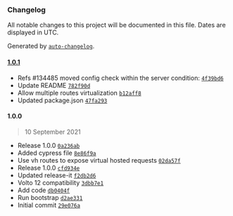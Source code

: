 ### Changelog

All notable changes to this project will be documented in this file. Dates are displayed in UTC.

Generated by [`auto-changelog`](https://github.com/CookPete/auto-changelog).

#### [1.0.1](https://github.com/eea/volto-middleware-vh/compare/1.0.0...1.0.1)

- Refs #134485 moved config check within the server condition: [`4f39bd6`](https://github.com/eea/volto-middleware-vh/commit/4f39bd6fd1b5c37871fa6ae18c84262b524c058e)
- Update README [`782f90d`](https://github.com/eea/volto-middleware-vh/commit/782f90dc5ddf2122fc94843c1c93a11399cf4c1b)
- Allow multiple routes virtualization [`b12aff8`](https://github.com/eea/volto-middleware-vh/commit/b12aff8763e040218924bcb0f93bdfc54237f8ce)
- Updated package.json [`47fa293`](https://github.com/eea/volto-middleware-vh/commit/47fa2935b69131509f14cc954a2740b71a1ac39f)

#### 1.0.0

> 10 September 2021

- Release 1.0.0 [`0a236ab`](https://github.com/eea/volto-middleware-vh/commit/0a236abdec89b4859ec38c0957dfeb0c13d6e9b5)
- Added cypress file [`8e86f9a`](https://github.com/eea/volto-middleware-vh/commit/8e86f9a787cb9ee376ff3b570ba12643507715c3)
- Use vh routes to expose virtual hosted requests [`02da57f`](https://github.com/eea/volto-middleware-vh/commit/02da57f8f653fae3a341456e2683bb79bad886e9)
- Release 1.0.0 [`cfd934e`](https://github.com/eea/volto-middleware-vh/commit/cfd934e51f8dc657564a75c2df7e4f663d384d3f)
- Updated release-it [`f2db2d6`](https://github.com/eea/volto-middleware-vh/commit/f2db2d6e8afa6528cba26d3a498d7411bc92b21e)
- Volto 12 compatibility [`3dbb7e1`](https://github.com/eea/volto-middleware-vh/commit/3dbb7e1baac792ae6501a3e53b7fa952080c73f0)
- Add code [`db0404f`](https://github.com/eea/volto-middleware-vh/commit/db0404fd351b8a3a548a48891f7ce46f25807c27)
- Run bootstrap [`d2ae331`](https://github.com/eea/volto-middleware-vh/commit/d2ae33199131af83bb47c997a5c842dce8f6ceba)
- Initial commit [`29e076a`](https://github.com/eea/volto-middleware-vh/commit/29e076a684368e8b206be5f350c3bed3edbab12b)
